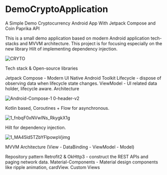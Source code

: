 # DemoCryptoApplication
A Simple Demo Cryptocurrency Android App With Jetpack Compose and Coin Paprika API 


This is a small demo application based on modern Android application tech-stacks and MVVM architecture.
This project is for focusing especially on the new library Hilt of implementing dependency injection.


![CRYTO](https://user-images.githubusercontent.com/48213736/134566591-d1a83c4a-64de-4f27-89dd-c7ee0cf2a527.jpg)






Tech stack & Open-source libraries

Jetpack Compose - Modern UI Native Android Toolkit
Lifecycle - dispose of observing data when lifecycle state changes.
ViewModel - UI related data holder, lifecycle aware.
Architecture

![Android-Compose-1 0-header-v2](https://user-images.githubusercontent.com/48213736/134568608-020fe69a-3991-4e17-83a6-e26cad319b3f.png)


Kotlin based, Coroutines + Flow for asynchronous.

![1_fnbqF0xNVwINs_RkygkX1g](https://user-images.githubusercontent.com/48213736/134569063-89369893-1d12-4507-98a5-99a1ddfb4489.png)



Hilt for dependency injection.

![1_MA45ld5TZbYFlpowpVjimg](https://user-images.githubusercontent.com/48213736/134569224-27cddef3-a691-46ae-a8e4-acd67de4b84d.png)


MVVM Architecture (View - DataBinding - ViewModel - Model)


Repository pattern
Retrofit2 & OkHttp3 - construct the REST APIs and paging network data.
Material-Components - Material design components like ripple animation, cardView.
Custom Views
